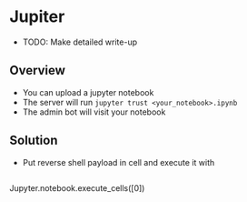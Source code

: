 # Jupiter

- TODO: Make detailed write-up

## Overview

- You can upload a jupyter notebook
- The server will run `jupyter trust <your_notebook>.ipynb`
- The admin bot will visit your notebook

## Solution

- Put reverse shell payload in cell and execute it with
  ```js
Jupyter.notebook.execute_cells([0])
  ```
